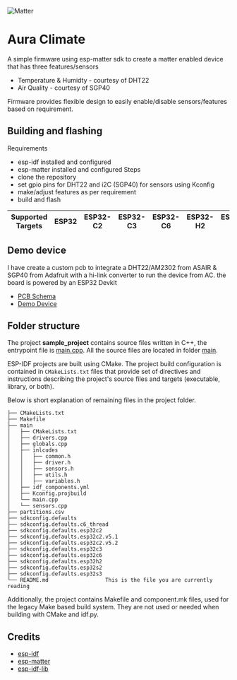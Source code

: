 ![Matter](https://csa-iot.org/wp-content/uploads/2022/09/matter_lkup_rgb_night-scaled.jpg)
# Aura Climate
A simple firmware using esp-matter sdk to create a matter enabled device that has three features/sensors
- Temperature & Humidty - courtesy of DHT22
- Air Quality - courtesy of SGP40

Firmware provides flexible design to easily enable/disable sensors/features based on requirement.

## Building and flashing
Requirements
- esp-idf installed and configured
- esp-matter installed and configured
Steps
- clone the repository
- set gpio pins for DHT22 and i2C (SGP40) for sensors using Kconfig
- make/adjust features as per requirement
- build and flash


| Supported Targets | ESP32 | ESP32-C2 | ESP32-C3 | ESP32-C6 | ESP32-H2 | ESP32-P4 | ESP32-S2 | ESP32-S3 |
| ----------------- | ----- | -------- | -------- | -------- | -------- | -------- | -------- | -------- |

## Demo device
I have create a custom pcb to integrate a DHT22/AM2302 from ASAIR & SGP40 from Adafruit with a hi-link converter to run the device from AC. the board is powered by an ESP32 Devkit
- [PCB Schema](https://365.altium.com/files/E2252F43-3197-4BE0-AAA4-C608606C2910)
- [Demo Device](device.jpg)

## Folder structure

The project **sample_project** contains source files written in C++, the entrypoint file is [main.cpp](main/main.cpp). All the source files are located in folder [main](main).

ESP-IDF projects are built using CMake. The project build configuration is contained in `CMakeLists.txt`
files that provide set of directives and instructions describing the project's source files and targets
(executable, library, or both). 

Below is short explanation of remaining files in the project folder.

```
├── CMakeLists.txt
├── Makefile
├── main
│   ├── CMakeLists.txt
│   ├── drivers.cpp
│   ├── globals.cpp
│   ├── inlcudes
│   │   ├── common.h
│   │   ├── driver.h
│   │   ├── sensors.h
│   │   ├── utils.h
│   │   ├── variables.h
│   ├── idf_components.yml
│   ├── Kconfig.projbuild
│   └── main.cpp
│   └── sensors.cpp
├── partitions.csv
├── sdkconfig.defaults
├── sdkconfig.defaults.c6_thread
├── sdkconfig.defaults.esp32c2
├── sdkconfig.defaults.esp32c2.v5.1
├── sdkconfig.defaults.esp32c2.v5.2
├── sdkconfig.defaults.esp32c3
├── sdkconfig.defaults.esp32c6
├── sdkconfig.defaults.esp32h2
├── sdkconfig.defaults.esp32s2
├── sdkconfig.defaults.esp32s3
└── README.md                  This is the file you are currently reading
```
Additionally, the project contains Makefile and component.mk files, used for the legacy Make based build system. 
They are not used or needed when building with CMake and idf.py.

## Credits
- [esp-idf](https://github.com/espressif/esp-idf)
- [esp-matter](https://github.com/espressif/esp-matter)
- [esp-idf-lib](https://github.com/UncleRus/esp-idf-lib/)

